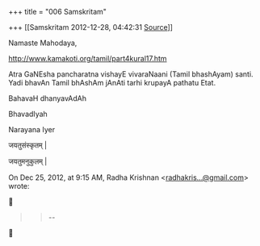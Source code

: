 +++
title = "006 Samskritam"

+++
[[Samskritam	2012-12-28, 04:42:31 [Source](https://groups.google.com/g/samskrita/c/n_Z3TkHVGxE)]]



Namaste Mahodaya,

  

<http://www.kamakoti.org/tamil/part4kural17.htm>

  

Atra GaNEsha pancharatna vishayE vivaraNaani (Tamil bhashAyam) santi. Yadi bhavAn Tamil bhAshAm jAnAti tarhi krupayA pathatu Etat.

  

BahavaH dhanyavAdAh

BhavadIyah

Narayana Iyer

  

  

  
  

जयतुसंस्कृतम् \|

जयतुमनुकुलम् \|

  
On Dec 25, 2012, at 9:15 AM, Radha Krishnan \<[radhakris...@gmail.com]()\> wrote:  
  



> 
> > --  
> > 



